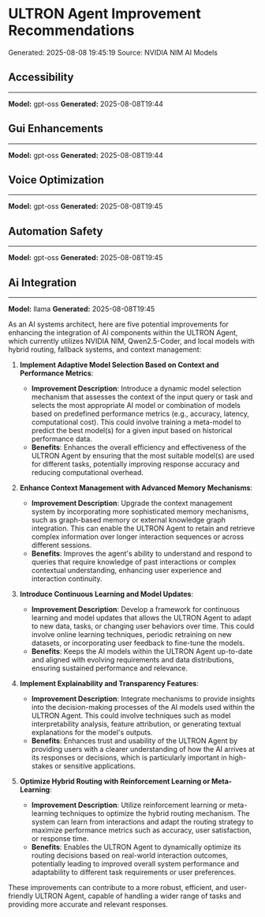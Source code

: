 # ULTRON Agent Improvement Recommendations
Generated: 2025-08-08 19:45:19
Source: NVIDIA NIM AI Models

## Accessibility
----------------------------------------
**Model:** gpt-oss
**Generated:** 2025-08-08T19:44



## Gui Enhancements
----------------------------------------
**Model:** gpt-oss
**Generated:** 2025-08-08T19:44



## Voice Optimization
----------------------------------------
**Model:** gpt-oss
**Generated:** 2025-08-08T19:45



## Automation Safety
----------------------------------------
**Model:** gpt-oss
**Generated:** 2025-08-08T19:45



## Ai Integration
----------------------------------------
**Model:** llama
**Generated:** 2025-08-08T19:45

As an AI systems architect, here are five potential improvements for enhancing the integration of AI components within the ULTRON Agent, which currently utilizes NVIDIA NIM, Qwen2.5-Coder, and local models with hybrid routing, fallback systems, and context management:

1. **Implement Adaptive Model Selection Based on Context and Performance Metrics**:
   - **Improvement Description**: Introduce a dynamic model selection mechanism that assesses the context of the input query or task and selects the most appropriate AI model or combination of models based on predefined performance metrics (e.g., accuracy, latency, computational cost). This could involve training a meta-model to predict the best model(s) for a given input based on historical performance data.
   - **Benefits**: Enhances the overall efficiency and effectiveness of the ULTRON Agent by ensuring that the most suitable model(s) are used for different tasks, potentially improving response accuracy and reducing computational overhead.

2. **Enhance Context Management with Advanced Memory Mechanisms**:
   - **Improvement Description**: Upgrade the context management system by incorporating more sophisticated memory mechanisms, such as graph-based memory or external knowledge graph integration. This can enable the ULTRON Agent to retain and retrieve complex information over longer interaction sequences or across different sessions.
   - **Benefits**: Improves the agent's ability to understand and respond to queries that require knowledge of past interactions or complex contextual understanding, enhancing user experience and interaction continuity.

3. **Introduce Continuous Learning and Model Updates**:
   - **Improvement Description**: Develop a framework for continuous learning and model updates that allows the ULTRON Agent to adapt to new data, tasks, or changing user behaviors over time. This could involve online learning techniques, periodic retraining on new datasets, or incorporating user feedback to fine-tune the models.
   - **Benefits**: Keeps the AI models within the ULTRON Agent up-to-date and aligned with evolving requirements and data distributions, ensuring sustained performance and relevance.

4. **Implement Explainability and Transparency Features**:
   - **Improvement Description**: Integrate mechanisms to provide insights into the decision-making processes of the AI models used within the ULTRON Agent. This could involve techniques such as model interpretability analysis, feature attribution, or generating textual explanations for the model's outputs.
   - **Benefits**: Enhances trust and usability of the ULTRON Agent by providing users with a clearer understanding of how the AI arrives at its responses or decisions, which is particularly important in high-stakes or sensitive applications.

5. **Optimize Hybrid Routing with Reinforcement Learning or Meta-Learning**:
   - **Improvement Description**: Utilize reinforcement learning or meta-learning techniques to optimize the hybrid routing mechanism. The system can learn from interactions and adapt the routing strategy to maximize performance metrics such as accuracy, user satisfaction, or response time.
   - **Benefits**: Enables the ULTRON Agent to dynamically optimize its routing decisions based on real-world interaction outcomes, potentially leading to improved overall system performance and adaptability to different task requirements or user preferences.

These improvements can contribute to a more robust, efficient, and user-friendly ULTRON Agent, capable of handling a wider range of tasks and providing more accurate and relevant responses.
